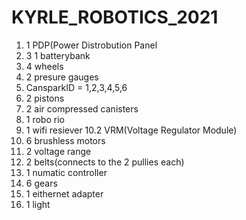 # KYRLE_ROBOTICS_2021


1. 1 PDP(Power Distrobution Panel
2. 3 1 batterybank
3. 4 wheels
4. 2 presure gauges
5. CansparkID = 1,2,3,4,5,6
6. 2 pistons
7. 2 air compressed canisters
8. 1 robo rio
9. 1 wifi resiever
10.2 VRM(Voltage Regulator Module)
11. 6 brushless motors
12. 2 voltage range
13. 2 belts(connects to the 2 pullies each) 
14. 1 numatic controller
15. 6 gears
16. 1 eithernet adapter
17. 1 light
